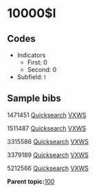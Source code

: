 # 10000$l

## Codes

-   Indicators
    -   First: 0
    -   Second: 0
-   Subfield: l

## Sample bibs

1471451 [Quicksearch](https://search.library.yale.edu/catalog/1471451) [VXWS](http://prodorbis.library.yale.edu:7014/vxws/GetHoldingsService?bibId=1471451)

1511487 [Quicksearch](https://search.library.yale.edu/catalog/1511487) [VXWS](http://prodorbis.library.yale.edu:7014/vxws/GetHoldingsService?bibId=1511487)

3315586 [Quicksearch](https://search.library.yale.edu/catalog/3315586) [VXWS](http://prodorbis.library.yale.edu:7014/vxws/GetHoldingsService?bibId=3315586)

3379189 [Quicksearch](https://search.library.yale.edu/catalog/3379189) [VXWS](http://prodorbis.library.yale.edu:7014/vxws/GetHoldingsService?bibId=3379189)

5212566 [Quicksearch](https://search.library.yale.edu/catalog/5212566) [VXWS](http://prodorbis.library.yale.edu:7014/vxws/GetHoldingsService?bibId=5212566)

**Parent topic:**[100](../../tags/100/100.md)

